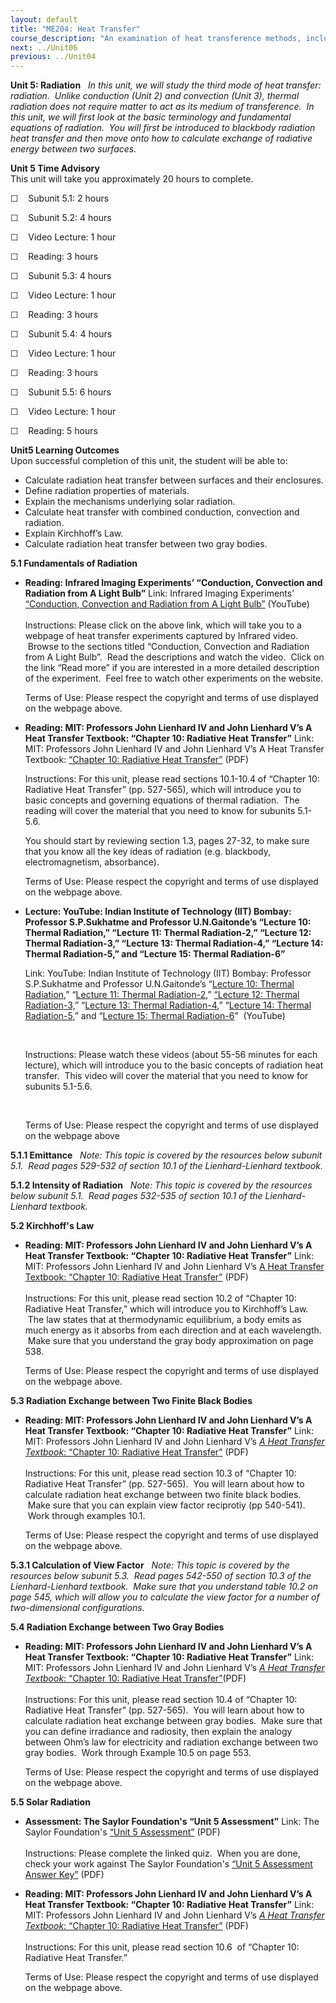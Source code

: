 ```yaml
---
layout: default
title: "ME204: Heat Transfer"
course_description: "An examination of heat transference methods, including conduction, convection, and radiation. Topics include conservation equations, cooling fins, transient conduction, boundary—layer theory, natural convection, heat exchangers, and boiling."
next: ../Unit06
previous: ../Unit04
---
```

**Unit 5: Radiation** <span id="5"></span> 
*In this unit, we will study the third mode of heat transfer:
radiation.  Unlike conduction (Unit 2) and convection (Unit 3), thermal
radiation does not require matter to act as its medium of transference. 
In this unit, we will first look at the basic terminology and
fundamental equations of radiation.  You will first be introduced to
blackbody radiation heat transfer and then move onto how to calculate
exchange of radiative energy between two surfaces.*

**Unit 5 Time Advisory**  
This unit will take you approximately 20 hours to complete.

☐    Subunit 5.1: 2 hours

☐    Subunit 5.2: 4 hours

☐    Video Lecture: 1 hour  
  
 ☐    Reading: 3 hours

☐    Subunit 5.3: 4 hours

☐    Video Lecture: 1 hour  
  
 ☐    Reading: 3 hours

☐    Subunit 5.4: 4 hours

☐    Video Lecture: 1 hour  
  
 ☐    Reading: 3 hours

☐    Subunit 5.5: 6 hours

☐    Video Lecture: 1 hour  
  
 ☐    Reading: 5 hours

**Unit5 Learning Outcomes**  
Upon successful completion of this unit, the student will be able to:
-   Calculate radiation heat transfer between surfaces and their
    enclosures.
-   Define radiation properties of materials.
-   Explain the mechanisms underlying solar radiation.
-   Calculate heat transfer with combined conduction, convection and
    radiation.
-   Explain Kirchhoff’s Law.
-   Calculate radiation heat transfer between two gray bodies.

**5.1 Fundamentals of Radiation** <span id="5.1"></span> 
-   **Reading: Infrared Imaging Experiments’ “Conduction, Convection and
    Radiation from A Light Bulb”**
    Link: Infrared Imaging Experiments’ [“Conduction, Convection and
    Radiation from A Light
    Bulb”](http://energy.concord.org/ir/experiments-page5.html) (YouTube)  
        
     Instructions: Please click on the above link, which will take you
    to a webpage of heat transfer experiments captured by Infrared
    video.  Browse to the sections titled “Conduction, Convection and
    Radiation from A Light Bulb”.  Read the descriptions and watch the
    video.  Click on the link “Read more” if you are interested in a
    more detailed description of the experiment.  Feel free to watch
    other experiments on the website.  
      
     Terms of Use: Please respect the copyright and terms of use
    displayed on the webpage above.

-   **Reading: MIT: Professors John Lienhard IV and John Lienhard V’s A
    Heat Transfer Textbook: “Chapter 10: Radiative Heat Transfer”**
    Link: MIT: Professors John Lienhard IV and John Lienhard V’s A Heat
    Transfer Textbook: [“Chapter 10: Radiative Heat
    Transfer](http://web.mit.edu/lienhard/www/ahtt.html)[”](http://web.mit.edu/lienhard/www/ahtt.html)
    (PDF)  
      
     Instructions: For this unit, please read sections 10.1-10.4 of
    “Chapter 10: Radiative Heat Transfer” (pp. 527-565), which will
    introduce you to basic concepts and governing equations of thermal
    radiation.  The reading will cover the material that you need to
    know for subunits 5.1-5.6.   
      
     You should start by reviewing section 1.3, pages 27-32, to make
    sure that you know all the key ideas of radiation (e.g. blackbody,
    electromagnetism, absorbance).   

      
     Terms of Use: Please respect the copyright and terms of use
    displayed on the webpage above.

-   **Lecture: YouTube: Indian Institute of Technology (IIT) Bombay:
    Professor S.P.Sukhatme and Professor U.N.Gaitonde’s “Lecture 10:
    Thermal Radiation,” “Lecture 11: Thermal Radiation-2,” “Lecture 12:
    Thermal Radiation-3,” “Lecture 13: Thermal Radiation-4,” “Lecture
    14: Thermal Radiation-5,” and “Lecture 15: Thermal Radiation-6”**

    Link: YouTube: Indian Institute of Technology (IIT) Bombay:
    Professor S.P.Sukhatme and Professor U.N.Gaitonde’s “[Lecture 10:
    Thermal Radiation,](http://www.youtube.com/watch?v=CDncSyDvpdQ)”
    “[Lecture 11: Thermal
    Radiation-2](http://www.youtube.com/watch?v=VA5w1VEx1jE&feature=relmfu),”
    [“Lecture 12: Thermal
    Radiation-3,](http://www.youtube.com/watch?v=fnEu5g8V-5s&feature=relmfu)”
    “[Lecture 13: Thermal
    Radiation-4](http://www.youtube.com/watch?v=atQ-SWZFWF4&feature=relmfu),”
    “[Lecture 14: Thermal
    Radiation-5](http://www.youtube.com/watch?v=ipoMla2UvKE&feature=relmfu),”
    and “[Lecture 15: Thermal
    Radiation-6](http://www.youtube.com/watch?v=mXtVN9F92Es&feature=relmfu)”
     (YouTube)

     

    Instructions: Please watch these videos (about 55-56 minutes for
    each lecture), which will introduce you to the basic concepts of
    radiation heat transfer.  This video will cover the material that
    you need to know for subunits 5.1-5.6.

     

    Terms of Use: Please respect the copyright and terms of use
    displayed on the webpage above

**5.1.1 Emittance** <span id="5.1.1"></span> 
*Note: This topic is covered by the resources below subunit 5.1.  Read
pages 529-532 of section 10.1 of the Lienhard-Lienhard textbook.*

**5.1.2 Intensity of Radiation** <span id="5.1.2"></span> 
*Note: This topic is covered by the resources below subunit 5.1.  Read
pages 532-535 of section 10.1 of the Lienhard-Lienhard textbook.*

**5.2 Kirchhoff's Law** <span id="5.2"></span> 
-   **Reading: MIT: Professors John Lienhard IV and John Lienhard V’s A
    Heat Transfer Textbook: “Chapter 10: Radiative Heat Transfer”**
    Link: MIT: Professors John Lienhard IV and John Lienhard V’s [A Heat
    Transfer Textbook: “Chapter 10: Radiative Heat
    Transfer”](http://web.mit.edu/lienhard/www/ahtt.html) (PDF)  
        
     Instructions: For this unit, please read section 10.2 of “Chapter
    10: Radiative Heat Transfer,” which will introduce you to
    Kirchhoff’s Law.  The law states that at thermodynamic equilibrium,
    a body emits as much energy as it absorbs from each direction and at
    each wavelength.  Make sure that you understand the gray body
    approximation on page 538.  
      
     Terms of Use: Please respect the copyright and terms of use
    displayed on the webpage above.

**5.3 Radiation Exchange between Two Finite Black Bodies** <span
id="5.3"></span> 
-   **Reading: MIT: Professors John Lienhard IV and John Lienhard V’s A
    Heat Transfer Textbook: “Chapter 10: Radiative Heat Transfer”**
    Link: MIT: Professors John Lienhard IV and John Lienhard V’s [*A
    Heat Transfer Textbook*: “Chapter 10: Radiative Heat
    Transfer”](http://web.mit.edu/lienhard/www/ahtt.html) (PDF)  
        
     Instructions: For this unit, please read section 10.3 of “Chapter
    10: Radiative Heat Transfer” (pp. 527-565).  You will learn about
    how to calculate radiation heat exchange between two finite black
    bodies.  Make sure that you can explain view factor reciprotiy (pp
    540-541).  Work through examples 10.1.  
      
     Terms of Use: Please respect the copyright and terms of use
    displayed on the webpage above.

**5.3.1 Calculation of View Factor** <span id="5.3.1"></span> 
*Note: This topic is covered by the resources below subunit 5.3.  Read
pages 542-550 of section 10.3 of the Lienhard-Lienhard textbook.  Make
sure that you understand table 10.2 on page 545, which will allow you to
calculate the view factor for a number of two-dimensional
configurations.*

**5.4 Radiation Exchange between Two Gray Bodies** <span
id="5.4"></span> 
-   **Reading: MIT: Professors John Lienhard IV and John Lienhard V’s A
    Heat Transfer Textbook: “Chapter 10: Radiative Heat Transfer”**
    Link: MIT: Professors John Lienhard IV and John Lienhard V’s [*A
    Heat Transfer Textbook*: “Chapter 10: Radiative Heat
    Transfer”](http://web.mit.edu/lienhard/www/ahtt.html)(PDF)  
        
     Instructions: For this unit, please read section 10.4 of “Chapter
    10: Radiative Heat Transfer” (pp. 527-565).  You will learn about
    how to calculate radiation heat exchange between gray bodies.  Make
    sure that you can define irradiance and radiosity, then explain the
    analogy between Ohm’s law for electricity and radiation exchange
    between two gray bodies.  Work through Example 10.5 on page 553.  
      
     Terms of Use: Please respect the copyright and terms of use
    displayed on the webpage above.

**5.5 Solar Radiation** <span id="5.5"></span> 
-   **Assessment: The Saylor Foundation's “Unit 5 Assessment”**
    Link: The Saylor Foundation's [“Unit 5
    Assessment](https://resources.saylor.org/wwwresources/archived/site/wp-content/uploads/2011/09/ME204-Unit5-Assessment-FINAL.pdf)[”](https://resources.saylor.org/wwwresources/archived/site/wp-content/uploads/2011/09/ME204-Unit5-Assessment-FINAL.pdf)
    (PDF)  
        
     Instructions: Please complete the linked quiz.  When you are done,
    check your work against The Saylor Foundation's [“Unit 5 Assessment
    Answer
    Key](https://resources.saylor.org/wwwresources/archived/site/wp-content/uploads/2011/09/ME204-Unit5AnswerKey-FINAL.pdf)[”](https://resources.saylor.org/wwwresources/archived/site/wp-content/uploads/2011/09/ME204-Unit5AnswerKey-FINAL.pdf)
    (PDF)

-   **Reading: MIT: Professors John Lienhard IV and John Lienhard V’s A
    Heat Transfer Textbook: “Chapter 10: Radiative Heat Transfer”**
    Link: MIT: Professors John Lienhard IV and John Lienhard V’s [*A
    Heat Transfer Textbook*: “Chapter 10: Radiative Heat
    Transfer”](http://web.mit.edu/lienhard/www/ahtt.html) (PDF)  
        
     Instructions: For this unit, please read section 10.6  of “Chapter
    10: Radiative Heat Transfer.”  
      
     Terms of Use: Please respect the copyright and terms of use
    displayed on the webpage above.


